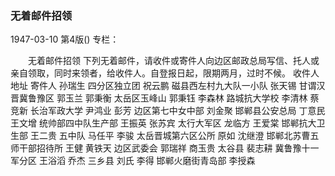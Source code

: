 ### 无着邮件招领

1947-03-10
第4版()
专栏：

　　无着邮件招领
    下列无着邮件，请收件或寄件人向边区邮政总局写信、托人或亲自领取，同时来领者，给收件人。自登报日起，限期两月，过时不候。
     收件人                  地址                            寄件人
    孙瑞生            四分区独立团
    祝云鹏            磁县西左村九大队一小队                张天锡
    甘谓汉            晋冀鲁豫区                            郭玉兰
    郭秉衡            太岳区玉峰山                          郭秉钰
    李森林            路城抗大学校                          李清林
    蔡竞新            长治军政大学                          尹鸿业
    彭芳              边区第七中女中部
    刘金聚            邯郸县公安总局                        丁意民
    王文增            统帅部四中队生产部                    王振英
    张苏宾            太行大军区                            龙临方
    王爱棠            邯郸抗大卫生部
    王二贵            五中队                                马任平
    李骏              太岳晋城第六区公所                    原如
    沈继澄            邯郸北苏曹五师干部招待所              王健
    黄铁天            边区武委会                            郭瑞祥
    商玉贵            太谷县
    裴志耕            冀鲁豫十一军分区                      王浴滔
    乔杰            三乡县                                刘氏
    李得            邯郸火磨街青岛部                      李授森
